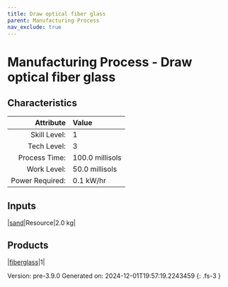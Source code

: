 ```yaml
---
title: Draw optical fiber glass
parent: Manufacturing Process
nav_exclude: true
---
```

# Manufacturing Process - Draw optical fiber glass


## Characteristics

| Attribute      | Value |
|--------:|:------|
|Skill Level:|1|
|Tech Level:|3|
|Process Time:|100.0 millisols|
|Work Level:|50.0 millisols|
|Power Required:|0.1 kW/hr|

## Inputs

|[sand](../resource/sand.html)|Resource|2.0 kg|

## Products

|[fiberglass](../part/fiberglass.html)|1|


Version: pre-3.9.0 Generated on: 2024-12-01T19:57:19.2243459
{: .fs-3 }


